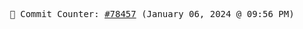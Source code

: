<p align="center">
    <samp>
        📮 Commit Counter: <a href="https://github.com/Javascript-void0/Javascript-void0/commits/main">#78457</a> (January 06, 2024 @ 09:56 PM)
    </samp>
</p>